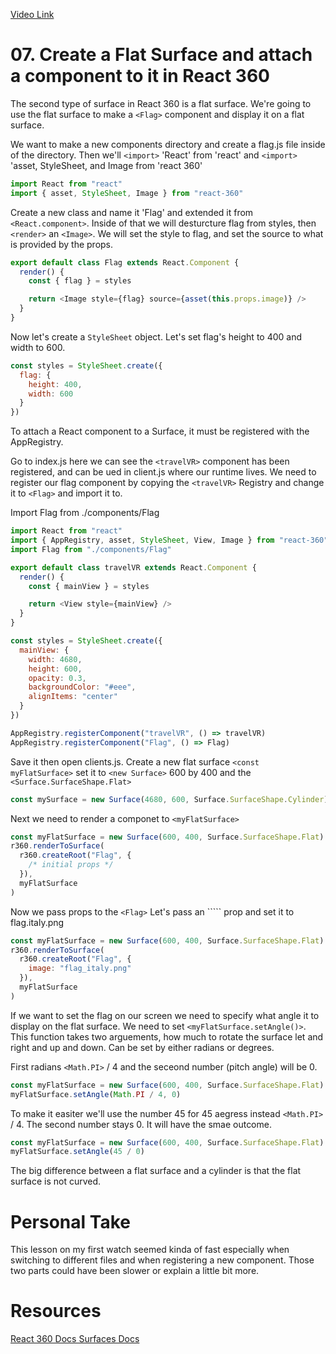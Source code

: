 [Video Link](https://egghead.io/lessons/react-create-a-flat-surface-and-attach-a-component-to-it-in-react-360)

# 07. Create a Flat Surface and attach a component to it in React 360

The second type of surface in React 360 is a flat surface. We're going to use the flat surface to make a ```<Flag>``` component and display it on a flat surface.

We want to make a new components directory and create a flag.js file inside of the directory. Then we'll ```<import>``` 'React' from 'react' and ```<import>``` 'asset, StyleSheet, and Image from 'react 360'

```javascript
import React from "react"
import { asset, StyleSheet, Image } from "react-360"
```
Create a new class and name it 'Flag' and extended it from ```<React.component>```. Inside of that we will desturcture flag from styles, then ```<render>``` an ```<Image>```. We will set the style to flag, and set the source to what is provided by the props.

```javascript
export default class Flag extends React.Component {
  render() {
    const { flag } = styles

    return <Image style={flag} source={asset(this.props.image)} />
  }
}
```
Now let's create a ```StyleSheet``` object. Let's set flag's height to 400 and width to 600. 

```javascript
const styles = StyleSheet.create({
  flag: {
    height: 400,
    width: 600
  }
})
```
To attach a React component to a Surface, it must be registered with the AppRegistry.

Go to index.js here we can see the ```<travelVR>``` component has been registered, and can be ued in client.js where our runtime lives. We need to register our flag component by copying the ```<travelVR>``` Registry and change it to ```<Flag>```  and import it to. 

Import Flag from ./components/Flag

```javascript
import React from "react"
import { AppRegistry, asset, StyleSheet, View, Image } from "react-360"
import Flag from "./components/Flag"

export default class travelVR extends React.Component {
  render() {
    const { mainView } = styles

    return <View style={mainView} />
  }
}

const styles = StyleSheet.create({
  mainView: {
    width: 4680,
    height: 600,
    opacity: 0.3,
    backgroundColor: "#eee",
    alignItems: "center"
  }
})

AppRegistry.registerComponent("travelVR", () => travelVR)
AppRegistry.registerComponent("Flag", () => Flag)
```

Save it then open clients.js. Create a new flat surface ```<const myFlatSurface>``` set it to ```<new Surface>``` 600 by 400 and the ```<Surface.SurfaceShape.Flat>```

```javascript
const mySurface = new Surface(4680, 600, Surface.SurfaceShape.Cylinder)
```

Next we need to render a componet to ```<myFlatSurface>```

```javascript
const myFlatSurface = new Surface(600, 400, Surface.SurfaceShape.Flat)
r360.renderToSurface(
  r360.createRoot("Flag", {
    /* initial props */
  }),
  myFlatSurface
)
```

Now we pass props to the ```<Flag>``` Let's pass an ```<image>`` prop and set it to flag.italy.png

```javascript
const myFlatSurface = new Surface(600, 400, Surface.SurfaceShape.Flat)
r360.renderToSurface(
  r360.createRoot("Flag", {
    image: "flag_italy.png"
  }),
  myFlatSurface
)
```
If we want to set the flag on our screen we need to specify what angle it to display on the flat surface. We need to set ```<myFlatSurface.setAngle()>```. This function takes two arguements, how much to rotate the surface let and right and up and down. Can be set by either radians or degrees. 

First radians ```<Math.PI>``` / 4 and the seceond number (pitch angle) will be 0.

```javascript
const myFlatSurface = new Surface(600, 400, Surface.SurfaceShape.Flat)
myFlatSurface.setAngle(Math.PI / 4, 0)
```
To make it easiter we'll use the number 45 for 45 aegress instead ```<Math.PI>``` / 4. The second number stays 0. It will have the smae outcome.

```javascript
const myFlatSurface = new Surface(600, 400, Surface.SurfaceShape.Flat)
myFlatSurface.setAngle(45 / 0)
```

The big difference between a flat surface and a cylinder is that the flat surface is not curved. 


# Personal Take
This lesson on my first watch seemed kinda of fast especially when switching to different files and when registering a new component. Those two parts could have been slower or explain a little bit more.









# Resources

[React 360 Docs Surfaces Docs](https://facebook.github.io/react-native/docs/style)



